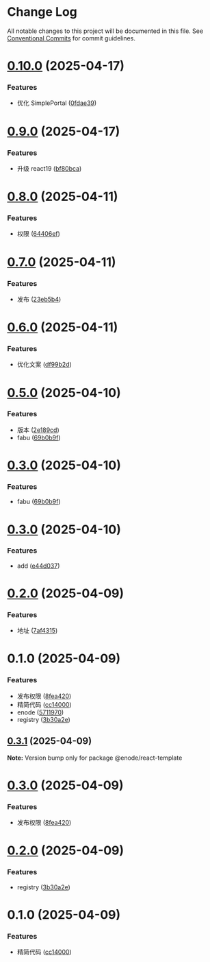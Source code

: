 # Change Log

All notable changes to this project will be documented in this file.
See [Conventional Commits](https://conventionalcommits.org) for commit guidelines.

# [0.10.0](https://github.com/Yicoding/create-project/compare/@enode/react-template@0.9.0...@enode/react-template@0.10.0) (2025-04-17)

### Features

- 优化 SimplePortal ([0fdae39](https://github.com/Yicoding/create-project/commit/0fdae39d56b06f8489084ef188b14f8c021d2150))

# [0.9.0](https://github.com/Yicoding/create-project/compare/@enode/react-template@0.8.0...@enode/react-template@0.9.0) (2025-04-17)

### Features

- 升级 react19 ([bf80bca](https://github.com/Yicoding/create-project/commit/bf80bcaf7bf02cddc085cf1fa7e47a7971c75b39))

# [0.8.0](https://github.com/Yicoding/create-project/compare/@enode/react-template@0.7.0...@enode/react-template@0.8.0) (2025-04-11)

### Features

- 权限 ([64406ef](https://github.com/Yicoding/create-project/commit/64406ef84ccce18b5fa020f775d65bb5714de8d7))

# [0.7.0](https://github.com/Yicoding/create-project/compare/@enode/react-template@0.6.0...@enode/react-template@0.7.0) (2025-04-11)

### Features

- 发布 ([23eb5b4](https://github.com/Yicoding/create-project/commit/23eb5b4341c0dcb65d1fc531367d92fa1f12aa12))

# [0.6.0](https://github.com/Yicoding/create-project/compare/@enode/react-template@0.5.0...@enode/react-template@0.6.0) (2025-04-11)

### Features

- 优化文案 ([df99b2d](https://github.com/Yicoding/create-project/commit/df99b2deb251b7f7fc160d3c7f2f377c79979cd3))

# [0.5.0](https://github.com/Yicoding/create-project/compare/@enode/react-template@0.3.0...@enode/react-template@0.5.0) (2025-04-10)

### Features

- 版本 ([2e189cd](https://github.com/Yicoding/create-project/commit/2e189cd53d68a27d73ee44d862009b715bb96f44))
- fabu ([69b0b9f](https://github.com/Yicoding/create-project/commit/69b0b9f9c4d893785a3e7fe2f134167125cb6e7c))

# [0.3.0](https://github.com/Yicoding/create-project/compare/@enode/react-template@0.3.0...@enode/react-template@0.3.0) (2025-04-10)

### Features

- fabu ([69b0b9f](https://github.com/Yicoding/create-project/commit/69b0b9f9c4d893785a3e7fe2f134167125cb6e7c))

# [0.3.0](https://github.com/Yicoding/create-project/compare/@enode/react-template@0.2.0...@enode/react-template@0.3.0) (2025-04-10)

### Features

- add ([e44d037](https://github.com/Yicoding/create-project/commit/e44d0374d5d66a6820b0545a8b45f881ef713994))

# [0.2.0](https://github.com/Yicoding/create-project/compare/@enode/react-template@0.1.0...@enode/react-template@0.2.0) (2025-04-09)

### Features

- 地址 ([7af4315](https://github.com/Yicoding/create-project/commit/7af4315696942afd588adc01ba96e81e7ceb92ec))

# 0.1.0 (2025-04-09)

### Features

- 发布权限 ([8fea420](https://gitlab.xxx.com/react-library/cli/create-project/commit/8fea420d78b3ca29cd364d352e3a584e32f91f04))
- 精简代码 ([cc14000](https://gitlab.xxx.com/react-library/cli/create-project/commit/cc14000e1d125c8a0ea43fff592984f5e0abca9e))
- enode ([5711970](https://gitlab.xxx.com/react-library/cli/create-project/commit/571197099f46d0902c78aef48103d3776426e1ff))
- registry ([3b30a2e](https://gitlab.xxx.com/react-library/cli/create-project/commit/3b30a2ec43bb367f623c3fe703a67fec2c9d319a))

## [0.3.1](https://gitlab.xxx.com/react-library/cli/create-project/compare/@enode/react-template@0.3.0...@enode/react-template@0.3.1) (2025-04-09)

**Note:** Version bump only for package @enode/react-template

# [0.3.0](https://gitlab.xxx.com/react-library/cli/create-project/compare/@enode/react-template@0.2.0...@enode/react-template@0.3.0) (2025-04-09)

### Features

- 发布权限 ([8fea420](https://gitlab.xxx.com/react-library/cli/create-project/commit/8fea420d78b3ca29cd364d352e3a584e32f91f04))

# [0.2.0](https://gitlab.xxx.com/react-library/cli/create-project/compare/@enode/react-template@0.1.0...@enode/react-template@0.2.0) (2025-04-09)

### Features

- registry ([3b30a2e](https://gitlab.xxx.com/react-library/cli/create-project/commit/3b30a2ec43bb367f623c3fe703a67fec2c9d319a))

# 0.1.0 (2025-04-09)

### Features

- 精简代码 ([cc14000](https://gitlab.xxx.com/react-library/cli/create-project/commit/cc14000e1d125c8a0ea43fff592984f5e0abca9e))
